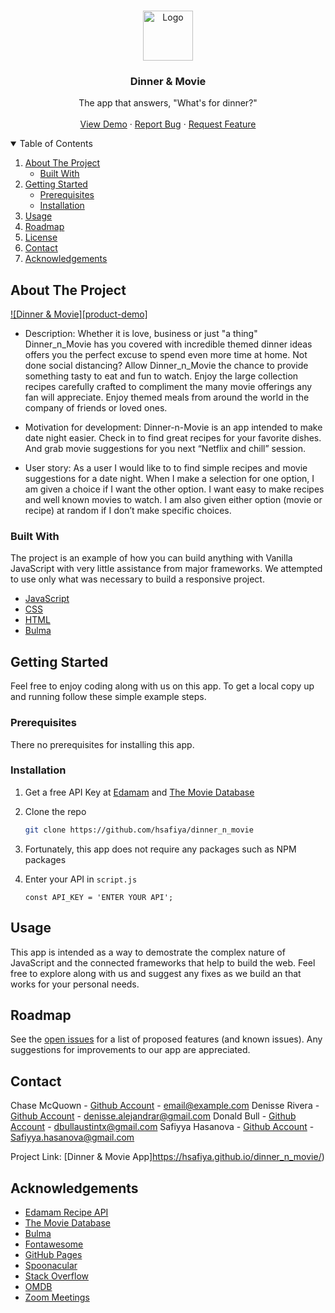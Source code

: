
<!-- PROJECT LOGO -->
<br />
<p align="center">
  <a href="https://hsafiya.github.io/dinner_n_movie/">
    <img src="assets\img\dinner&movie_logo.png" alt="Logo" width="80" height="80">
  </a>

  <h3 align="center">Dinner & Movie</h3>

  <p align="center">
    The app that answers, "What's for dinner?" 
    <br />
        <br />
    <a href="https://hsafiya.github.io/dinner_n_movie/">View Demo</a>
    ·
    <a href="https://github.com/hsafiya/dinner_n_movie/issues">Report Bug</a>
    ·
    <a href="https://github.com/hsafiya/dinner_n_movie/pulls">Request Feature</a>
  </p>
</p>



<!-- TABLE OF CONTENTS -->
<details open="open">
  <summary>Table of Contents</summary>
  <ol>
    <li>
      <a href="#about-the-project">About The Project</a>
      <ul>
        <li><a href="#built-with">Built With</a></li>
      </ul>
    </li>
    <li>
      <a href="#getting-started">Getting Started</a>
      <ul>
        <li><a href="#prerequisites">Prerequisites</a></li>
        <li><a href="#installation">Installation</a></li>
      </ul>
    </li>
    <li><a href="#usage">Usage</a></li>
    <li><a href="#roadmap">Roadmap</a></li>
    <li><a href="#license">License</a></li>
    <li><a href="#contact">Contact</a></li>
    <li><a href="#acknowledgements">Acknowledgements</a></li>
  </ol>
</details>



<!-- ABOUT THE PROJECT -->
## About The Project

[![Dinner & Movie][product-demo]](https://www.youtube.com/watch?v=8HzTYVWw1Gs)

* Description: 
Whether it is love, business or just "a thing" Dinner_n_Movie has you covered with incredible themed dinner ideas offers you  the perfect excuse to spend even more time at home. Not done social distancing? Allow Dinner_n_Movie the chance to provide something tasty to eat and fun to watch. Enjoy the large collection recipes carefully crafted to compliment the many movie offerings any fan will appreciate. Enjoy themed meals from around the world in the company of friends or loved ones. 

* Motivation for development: 
Dinner-n-Movie is an app intended to make date night easier. Check in to find great recipes for your favorite dishes. And grab movie suggestions for you next “Netflix and chill” session.

* User story: 
As a user I would like to to find simple recipes and movie suggestions for a date night.  When I make a selection for one option, I am given a choice if I want the other option. I want easy to make recipes and well known movies to watch.  I am also given either option (movie or recipe) at random if I don’t make specific choices.


### Built With

The project is an example of how you can build anything with Vanilla JavaScript with very little assistance from major frameworks.  We attempted to use only what was necessary to build a responsive project. 


* [JavaScript](https://javascript.info/)
* [CSS](https://www.w3.org/Style/CSS/Overview.en.html)
* [HTML](https://html.spec.whatwg.org/)
* [Bulma](https://bulma.io/)



<!-- GETTING STARTED -->
## Getting Started

Feel free to enjoy coding along with us on this app.  To get a local copy up and running follow these simple example steps.

### Prerequisites

There no prerequisites for installing this app.


### Installation

1. Get a free API Key at [Edamam](https://developer.edamam.com/edamam-recipe-api)
and [The Movie Database](https://developers.themoviedb.org/3/getting-started/introduction)
2. Clone the repo
   ```sh
   git clone https://github.com/hsafiya/dinner_n_movie
   ```
3. Fortunately, this app does not require any packages such as NPM packages
  
4. Enter your API in `script.js`
   ```JS
   const API_KEY = 'ENTER YOUR API';
   ```



<!-- USAGE EXAMPLES -->
## Usage

This app is intended as a way to demostrate the complex nature of JavaScript and the connected frameworks that help to build the web.  Feel free to explore along with us and suggest any fixes as we build an that works for your personal needs. 



<!-- ROADMAP -->
## Roadmap

See the [open issues](https://github.com/hsafiya/dinner_n_movie/issues) for a list of proposed features (and known issues).  Any suggestions for improvements to our app are appreciated.



<!-- CONTACT -->
## Contact

Chase McQuown - [Github Account](https://github.com/chasemcquown) - email@example.com
Denisse Rivera - [Github Account](https://github.com/RiveraDenisse) - denisse.alejandrar@gmail.com
Donald Bull - [Github Account](https://github.com/Bullbotbam) - dbullaustintx@gmail.com
Safiyya Hasanova - [Github Account](https://github.com/hsafiya) - Safiyya.hasanova@gmail.com

Project Link: [Dinner & Movie App]https://hsafiya.github.io/dinner_n_movie/)



<!-- ACKNOWLEDGEMENTS -->
## Acknowledgements
* [Edamam Recipe API](https://developer.edamam.com/edamam-recipe-api)
* [The Movie Database](https://developers.themoviedb.org/3/getting-started/introduction)
* [Bulma](https://bulma.io/)
* [Fontawesome](https://fontawesome.com/)
* [GitHub Pages](https://pages.github.com)
* [Spoonacular](https://spoonacular.com/)
* [Stack Overflow](https://stackoverflow.com/)
* [OMDB](https://www.omdbapi.com/)
* [Zoom Meetings](https://zoom.us/)

